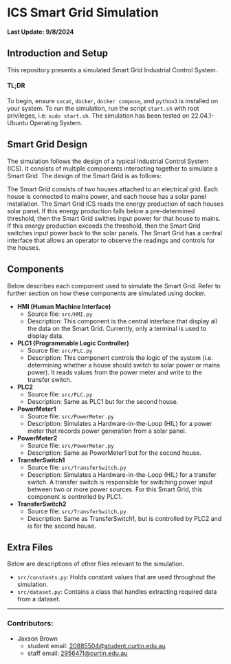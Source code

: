 # ICS Smart Grid Simulation
**Last Update: 9/8/2024**

## Introduction and Setup
This repository presents a simulated Smart Grid Industrial Control System. 

#### TL;DR
To begin, ensure `socat`, `docker`, `docker compose`, and `python3` is installed on your system. To run the simulation, run the script `start.sh` with root privileges, i.e: `sudo start.sh`. The simulation has been tested on 22.04.1-Ubuntu Operating System.

## Smart Grid Design
The simulation follows the design of a typical Industrial Control System (ICS). It consists of multiple components interacting together to simulate a Smart Grid. The design of the Smart Grid is as follows:

The Smart Grid consists of two houses attached to an electrical grid. Each house is connected to mains power, and each house has a solar panel installation. The Smart Grid ICS reads the energy production of each houses solar panel. If this energy production falls below a pre-determined threshold, then the Smart Grid swithes input power for that house to mains. If this energy production exceeds the threshold, then the Smart Grid switches input power back to the solar panels. The Smart Grid has a central interface that allows an operator to observe the readings and controls for the houses.

## Components
Below describes each component used to simulate the Smart Grid. Refer to further section on how these components are simulated using docker.

- **HMI (Human Machine Interface)**
    - Source file: `src/HMI.py`
    - Description: This component is the central interface that display all the data on the Smart Grid. Currently, only a terminal is used to display data.
- **PLC1 (Programmable Logic Controller)**
    - Source file: `src/PLC.py`
    - Description: This component controls the logic of the system (i.e. determining whether a house should switch to solar power or mains power). It reads values from the power meter and write to the transfer switch.
- **PLC2**
    - Source file: `src/PLC.py`
    - Description: Same as PLC1 but for the second house.
- **PowerMeter1**
    - Source file: `src/PowerMeter.py`
    - Description: Simulates a Hardware-in-the-Loop (HIL) for a power meter that records power generation from a solar panel.
- **PowerMeter2**
    - Source file: `src/PowerMeter.py`
    - Description: Same as PowerMeter1 but for the second house.
- **TransferSwitch1**
    - Source file: `src/TransferSwitch.py`
    - Description: Simulates a Hardware-in-the-Loop (HIL) for a transfer switch. A transfer switch is responsible for switching power input between two or more power sources. For this Smart Grid, this component is controlled by PLC1.
- **TransferSwitch2**
    - Source file: `src/TransferSwitch.py`
    - Description: Same as TransferSwitch1, but is controlled by PLC2 and is for the second house.

## Extra Files
Below are descriptions of other files relevant to the simulation.

- `src/constants.py`: Holds constant values that are used throughout the simulation.
- `src/dataset.py`: Contains a class that handles extracting required data from a dataset.

---
### Contributors:
- Jaxson Brown
    - student email: 20885504@student.curtin.edu.au
    - staff email: 295647I@curtin.edu.au

